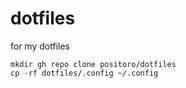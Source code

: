 # dotfiles
for my dotfiles

```
mkdir gh repo clone positoro/dotfiles
cp -rf dotfiles/.config ~/.config
```
